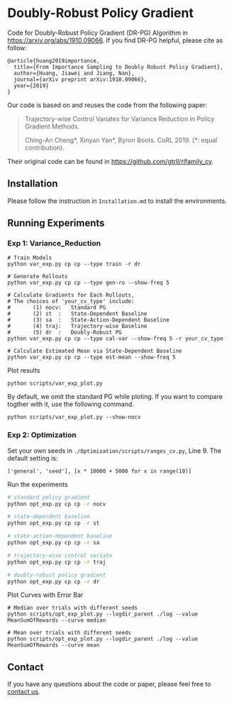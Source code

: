 # Doubly-Robust Policy Gradient 

Code for Doubly-Robust Policy Gradient (DR-PG) Algorithm in <https://arxiv.org/abs/1910.09066>. If you find DR-PG helpful, please cite as follow:

```
@article{huang2019importance,
  title={From Importance Sampling to Doubly Robust Policy Gradient},
  author={Huang, Jiawei and Jiang, Nan},
  journal={arXiv preprint arXiv:1910.09066},
  year={2019}
}
```

Our code is based on and reuses the code from the following paper: 

> Trajectory-wise Control Variates for Variance Reduction in Policy Gradient Methods.
>
> Ching-An Cheng\*, Xinyan Yan\*, Byron Boots. CoRL 2019. (*: equal contribution).

Their original code can be found in https://github.com/gtrll/rlfamily_cv.



## Installation

Please follow the instruction in `Installation.md` to install the environments.



## Running Experiments

### Exp 1: Variance_Reduction

```shell
# Train Models
python var_exp.py cp cp --type train -r dr

# Generate Rollouts
python var_exp.py cp cp --type gen-ro --show-freq 5

# Calculate Gradients for Each Rollouts, 
# The choices of 'your_cv_type' include:
#		(1) nocv:	Standard PG
#		(2) st	:	State-Dependent Baseline
#		(3) sa	:	State-Action-Dependent Baseline
#		(4) traj:	Trajectory-wise Baseline
#		(5) dr	:	Doubly-Robust PG
python var_exp.py cp cp --type cal-var --show-freq 5 -r your_cv_type

# Calculate Estimated Mean via State-Dependent Baseline
python var_exp.py cp cp --type est-mean --show-freq 5
```

Plot results

```shell
python scripts/var_exp_plot.py
```

By default, we omit the standard PG while ploting. If you want to compare togther with it, use the following command.

```shell
python scripts/var_exp_plot.py --show-nocv
```



### Exp 2: Optimization

Set your own seeds in `./Optimization/scripts/ranges_cv.py`, Line 9. The default setting is:

```
['general', 'seed'], [x * 10000 + 5000 for x in range(10)]
```

Run the experiments

```sh
# standard policy gradient
python opt_exp.py cp cp -r nocv

# state-dependent baseline
python opt_exp.py cp cp -r st

# state-action-dependent baseline
python opt_exp.py cp cp -r sa

# trajectory-wise control variate
python opt_exp.py cp cp -r traj

# doubly-robust policy gradient
python opt_exp.py cp cp -r dr

```

Plot Curves with Error Bar

```shell
# Median over trials with different seeds
python scripts/opt_exp_plot.py --logdir_parent ./log --value MeanSumOfRewards --curve median

# Mean over trials with different seeds
python scripts/opt_exp_plot.py --logdir_parent ./log --value MeanSumOfRewards --curve mean

```

## Contact

If you have any questions about the code or paper, please feel free to [contact us](mailto:jiaweileonardo@outlook.com).